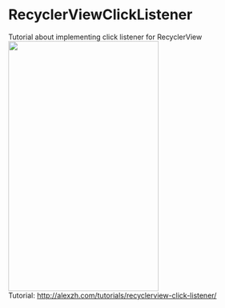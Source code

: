 # RecyclerViewClickListener
Tutorial about implementing click listener for RecyclerView<br />
<img src="http://alexzh.com/wp-content/uploads/2015/06/2.png" width="300px" height="500px" /> <br />
Tutorial: http://alexzh.com/tutorials/recyclerview-click-listener/
